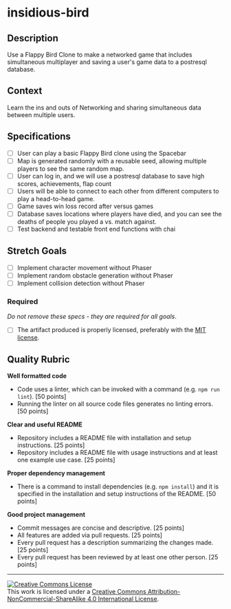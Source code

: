 # insidious-bird

## Description

Use a Flappy Bird Clone to make a networked game that includes simultaneous multiplayer and saving a user's game data to a postresql database.

## Context

Learn the ins and outs of Networking and sharing simultaneous data between multiple users.

## Specifications

- [ ] User can play a basic Flappy Bird clone using the Spacebar
- [ ] Map is generated randomly with a reusable seed, allowing multiple players to see the same random map.
- [ ] User can log in, and we will use a postresql database to save high scores, achievements, flap count
- [ ] Users will be able to connect to each other from different computers to play a head-to-head game.
- [ ] Game saves win loss record after versus games
- [ ] Database saves locations where players have died, and you can see the deaths of people you played a vs. match against.
- [ ] Test backend and testable front end functions with chai

## Stretch Goals
- [ ] Implement character movement without Phaser
- [ ] Implement random obstacle generation without Phaser
- [ ] Implement collision detection without Phaser

### Required

_Do not remove these specs - they are required for all goals_.

- [ ] The artifact produced is properly licensed, preferably with the [MIT license][mit-license].

## Quality Rubric

**Well formatted code**
- Code uses a linter, which can be invoked with a command (e.g. `npm run lint`). [50 points]
- Running the linter on all source code files generates no linting errors. [50 points]

**Clear and useful README**
- Repository includes a README file with installation and setup instructions. [25 points]
- Repository includes a README file with usage instructions and at least one example use case. [25 points]

**Proper dependency management**
- There is a command to install dependencies (e.g. `npm install`) and it is specified in the installation and setup instructions of the README. [50 points]

**Good project management**
- Commit messages are concise and descriptive. [25 points]
- All features are added via pull requests. [25 points]
- Every pull request has a description summarizing the changes made. [25 points]
- Every pull request has been reviewed by at least one other person. [25 points]

---

<!-- LICENSE -->

<a rel="license" href="http://creativecommons.org/licenses/by-nc-sa/4.0/"><img alt="Creative Commons License" style="border-width:0" src="https://i.creativecommons.org/l/by-nc-sa/4.0/80x15.png" /></a>
<br />This work is licensed under a <a rel="license" href="http://creativecommons.org/licenses/by-nc-sa/4.0/">Creative Commons Attribution-NonCommercial-ShareAlike 4.0 International License</a>.

[mit-license]: https://opensource.org/licenses/MIT
